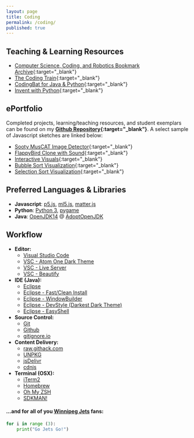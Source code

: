 ```yaml
---
layout: page
title: Coding
permalink: /coding/
published: true
---
```


## Teaching & Learning Resources
- [Computer Science, Coding, and Robotics Bookmark Archive](/media/compsci_bookmarks.html){:target="_blank"}
- [The Coding Train](https://thecodingtrain.com/){:target="_blank"}
- [CodingBat for Java & Python](https://codingbat.com/python){:target="_blank"}
- [Invent with Python](https://inventwithpython.com/){:target="_blank"}

## ePortfolio
Completed projects, learning/teaching resources, and student exemplars can be found on my **[Github Repository](https://github.com/mvpoirier/){:target="_blank"}**. A select sample of Javascript sketches are linked below:

- [Sooty MusCAT Image Detector](https://raw.githack.com/mvpoirier/Javascript/master/sootyDetector/index.html){:target="_blank"}
- [FlappyBird Clone with Sound](https://rawcdn.githack.com/mvpoirier/Javascript/10c9ddfab73272a126eefb6ac23b20ef061236a2/flappyBirdClones/WEEK3/index.html){:target="_blank"}
- [Interactive Visuals](https://raw.githack.com/mvpoirier/Javascript/master/squareCircle/index.html){:target="_blank"}
- [Bubble Sort Visualization](https://raw.githack.com/mvpoirier/Javascript/master/sortingVisualization/bubbleSort.html){:target="_blank"}
- [Selection Sort Visualization](https://raw.githack.com/mvpoirier/Javascript/master/sortingVisualization/selectionSort.html){:target="_blank"}

## Preferred Languages & Libraries
- **Javascript**: [p5.js](https://p5js.org/), [ml5.js](https://ml5js.org/), [matter.js](https://brm.io/matter-js/)
- **Python**: [Python 3](https://www.python.org/downloads/), [pygame](https://www.pygame.org/news)
- **Java**: [OpenJDK14](https://openjdk.java.net/) @ [AdoptOpenJDK](https://adoptopenjdk.net/)

## Workflow
- **Editor:**
    - [Visual Studio Code](https://code.visualstudio.com/)
    - [VSC - Atom One Dark Theme](https://marketplace.visualstudio.com/items?itemName=akamud.vscode-theme-onedark)
    - [VSC - Live Server](https://marketplace.visualstudio.com/items?itemName=ritwickdey.LiveServer)
    - [VSC - Beautify](https://marketplace.visualstudio.com/items?itemName=HookyQR.beautify)
- **IDE (Java):**
    - [Eclipse](https://www.eclipse.org/downloads/)
    - [Eclipse - Fast/Clean Install](https://gist.github.com/mvpoirier/90e3e2d7aa55ec78902f63416f147fde)
    - [Eclipse - WindowBuilder](https://www.eclipse.org/windowbuilder/)
    - [Eclipse - DevStyle (Darkest Dark Theme)](https://www.genuitec.com/products/devstyle/)
    - [Eclipse - EasyShell](marketplace.eclipse.org/content/easyshell)
- **Source Control:**
    - [Git](https://git-scm.com/)
    - [Github](https://github.com/)
    - [gitignore.io](https://gitignore.io/)
- **Content Delivery:**
    - [raw.githack.com](https://raw.githack.com/)
    - [UNPKG](https://unpkg.com/)
    - [jsDelivr](https://www.jsdelivr.com/)
    - [cdnjs](https://cdnjs.com/)
- **Terminal (OSX):**
    - [iTerm2](https://www.iterm2.com/)
    - [Homebrew](https://brew.sh/)
    - [Oh My ZSH](https://ohmyz.sh/)
    - [SDKMAN!](https://sdkman.io/)

#### ...and for all of you [Winnipeg Jets](https://www.nhl.com/jets) fans:
```python
for i in range (3):
    print("Go Jets Go!")
```